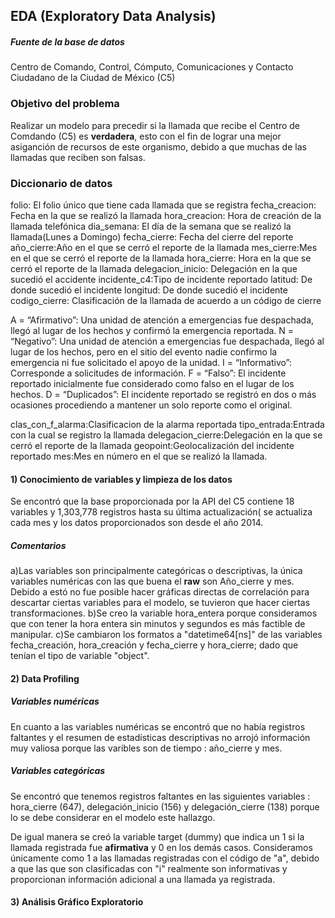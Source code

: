 
## EDA (Exploratory Data Analysis)

##### Fuente de la base de datos
Centro de Comando, Control, Cómputo, Comunicaciones y Contacto Ciudadano de la Ciudad de México (C5)

### Objetivo del problema
Realizar un modelo para precedir si la llamada que recibe el Centro de Comdando (C5) es **verdadera**, esto con el fin de lograr una mejor asiganción de recursos de este organismo, debido a que muchas de las llamadas que reciben son falsas.

### Diccionario de datos

folio: El folio único que tiene cada llamada que se registra
fecha_creacion: Fecha en la que se realizó la llamada
hora_creacion: Hora de creación de la llamada telefónica
dia_semana: El día de la semana que se realizó la llamada(Lunes a Domingo)
fecha_cierre: Fecha del cierre del reporte
año_cierre:Año en el que se cerró el reporte de la llamada
mes_cierre:Mes en el que se cerró el reporte de la llamada
hora_cierre: Hora en la que se cerró el reporte de la llamada
delegacion_inicio: Delegación en la que sucedió el accidente
incidente_c4:Tipo de incidente reportado
latitud: De donde sucedió el incidente
longitud: De donde sucedió el incidente
codigo_cierre: Clasificación de la llamada de acuerdo a un código de cierre

A = “Afirmativo”: Una unidad de atención a emergencias fue despachada, llegó al lugar de los hechos y confirmó la emergencia reportada.
N = “Negativo”: Una unidad de atención a emergencias fue despachada, llegó al lugar de los hechos, pero en el sitio del evento nadie confirmo la emergencia ni fue solicitado el apoyo de la unidad.
I = “Informativo”: Corresponde a solicitudes de información.
F = “Falso”: El incidente reportado inicialmente fue considerado como falso en el lugar de los hechos.
D = “Duplicados”: El incidente reportado se registró en dos o más ocasiones procediendo a mantener un solo reporte como el original.

clas_con_f_alarma:Clasificacion de la alarma reportada
tipo_entrada:Entrada con la cual se registro la llamada
delegacion_cierre:Delegación en la que se cerró el reporte de la llamada
geopoint:Geolocalización del incidente reportado
mes:Mes en número en el que se realizó la llamada.

#### 1) Conocimiento de variables y limpieza de los datos
Se encontró que la base proporcionada por la API del C5 contiene 18 variables y 1,303,778 registros hasta su última actualización( se actualiza cada mes y los datos proporcionados son desde el año 2014.

##### Comentarios
a)Las variables son principalmente categóricas o descriptivas, la única variables numéricas con las que buena el **raw** son Año_cierre y mes. Debido a estó no fue posible hacer gráficas directas de correlación para descartar ciertas variables para el modelo, se tuvieron que hacer ciertas transformaciones.
b)Se creo la variable hora_entera porque consideramos que con tener la hora entera sin minutos y segundos es más factible de manipular.
c)Se cambiaron los formatos a "datetime64[ns]" de las variables fecha_creación, hora_creación y fecha_cierre y hora_cierre; dado que tenían el tipo de variable "object".

#### 2) Data Profiling

##### Variables numéricas
En cuanto a las variables numéricas se encontró que no había registros faltantes y el resumen de estadísticas descriptivas no arrojó información muy valiosa porque las varibles son de tiempo : año_cierre y mes.

##### Variables categóricas
Se encontró que tenemos registros faltantes en las siguientes variables : hora_cierre (647), delegación_inicio (156) y delegación_cierre (138) porque lo se debe considerar en el modelo este hallazgo. 

De igual manera se creó la variable target (dummy) que indica un 1 si la llamada registrada fue **afirmativa** y 0 en los demás casos. Consideramos únicamente como 1 a las llamadas registradas con el código de "a", debido a que las que son clasificadas con "i" realmente son informativas y proporcionan información adicional a una llamada ya registrada.

#### 3) Análisis Gráfico Exploratorio








